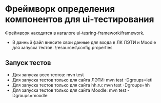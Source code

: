 # Фреймворк определения компонентов для ui-тестирования

Фреймворк находится в каталоге ui-tesring-framework/framework.

* В данный файл внесите свои данные для входа в ЛК ЛЭТИ и Moodle для запуска тестов.
\resources\config.properties

## Запуск тестов
* Для запуска всех тестов: mvn test
* Для запуска тестов только для сайта ЛЭТИ: mvn test -Dgroups=leti
* Для запуска тестов только для сайта hh.ru: mvn test -Dgroups=hh
* Для запуска тестов только для сайта Moodle: mvn test -Dgroups=moodle